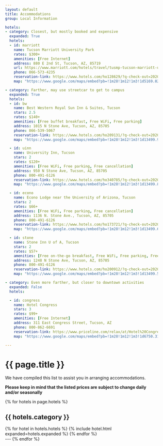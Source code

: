 ```yaml
---
layout: default
title: Accommodations
group: Local Information

hotels:
- category: Closest, but mostly booked and expensive
  expanded: True
  hotels:
  - id: marriott
    name: Tucson Marriott University Park
    rates: $300+
    amenities: [Free Internet]
    address: 880 E 2nd St, Tucson, AZ, 85719
    url: https://www.marriott.com/hotels/travel/tusmp-tucson-marriott-university-park/
    phone: 866-573-4235
    reservation-link: https://www.hotels.com/ho128629/?q-check-out=2020-03-13&FPQ=5&q-check-in=2020-03-11
    map: "https://www.google.com/maps/embed?pb=!1m28!1m12!1m3!1d5169.029303273618!2d-110.95826045925877!3d32.23079489967131!2m3!1f0!2f0!3f0!3m2!1i1024!2i768!4f13.1!4m13!3e2!4m5!1s0x86d671044652f031%3A0x7ba85bd0004029d0!2sTucson%20Marriott%20University%20Park%2C%20880%20E%202nd%20St%2C%20Tucson%2C%20AZ%2085719!3m2!1d32.2325264!2d-110.9583105!4m5!1s0x86d671013e372289%3A0x884bd79e43560f3f!2s1040%20East%204th%20Street%2C%20Tucson%2C%20AZ!3m2!1d32.229805!2d-110.9550234!5e0!3m2!1sen!2sus!4v1580694047012!5m2!1sen!2sus"

- category: Farther, may use streetcar to get to campus
  expanded: True
  hotels:
  - id: bw
    name: Best Western Royal Sun Inn & Suites, Tucson
    stars: 2.5
    rates: $140+
    amenities: [Free buffet breakfast, Free WiFi, Free parking]
    address: 1015 N Stone Ave, Tucson, AZ, 85705
    phone: 866-539-5067
    reservation-link: https://www.hotels.com/ho209131/?q-check-out=2020-03-13&FPQ=5&q-check-in=2020-03-11
    map: "https://www.google.com/maps/embed?pb=!1m28!1m12!1m3!1d13499.920199861175!2d-110.9722039789796!3d32.231703646758156!2m3!1f0!2f0!3f0!3m2!1i1024!2i768!4f13.1!4m13!3e2!4m5!1s0x86d6711798c710d3%3A0x3223db6d383bc31d!2sBest%20Western%20Royal%20Sun%20Inn%20%26%20Suites%2C%201015%20N%20Stone%20Ave%2C%20Tucson%2C%20AZ%2085705!3m2!1d32.2348746!2d-110.9719928!4m5!1s0x86d671013e372289%3A0x884bd79e43560f3f!2s1040%20East%204th%20Street%2C%20Tucson%2C%20AZ!3m2!1d32.229805!2d-110.9550234!5e0!3m2!1sen!2sus!4v1580694572602!5m2!1sen!2sus"

  - id: uinn
    name: University Inn, Tucson
    stars: 2
    rates: $120+
    amenities: [Free WiFi, Free parking, Free cancellation]
    address: 950 N Stone Ave, Tucson, AZ, 85705
    phone: 800-491-6126
    reservation-link: https://www.hotels.com/ho340785/?q-check-out=2020-03-13&FPQ=5&q-check-in=2020-03-11
    map: "https://www.google.com/maps/embed?pb=!1m28!1m12!1m3!1d13499.868404603405!2d-110.97207502897942!3d32.23205229675639!2m3!1f0!2f0!3f0!3m2!1i1024!2i768!4f13.1!4m13!3e2!4m5!1s0x86d671177fab0a63%3A0x8b7bdb376634b858!2sUniversity%20Inn%20Tucson%2C%20950%20N%20Stone%20Ave%2C%20Tucson%2C%20AZ%2085705!3m2!1d32.2338368!2d-110.9713613!4m5!1s0x86d671013e372289%3A0x884bd79e43560f3f!2s1040%20East%204th%20Street%2C%20Tucson%2C%20AZ!3m2!1d32.229805!2d-110.9550234!5e0!3m2!1sen!2sus!4v1580694703846!5m2!1sen!2sus"

  - id: econo
    name: Econo Lodge near the University of Arizona, Tucson
    stars: 2
    rates: $66+
    amenities: [Free WiFi, Free parking, Free cancellation]
    address: 1136 N. Stone Ave., Tucson, AZ, 85705
    phone: 800-491-6126
    reservation-link: https://www.hotels.com/ho173721/?q-check-out=2020-03-13&FPQ=5&q-check-in=2020-03-11
    map: "https://www.google.com/maps/embed?pb=!1m28!1m12!1m3!1d13499.646049971929!2d-110.97208927897879!3d32.23354899674886!2m3!1f0!2f0!3f0!3m2!1i1024!2i768!4f13.1!4m13!3e2!4m5!1s0x86d67116571b4595%3A0x77c8207eeb03b0a2!2sEcono%20Lodge%20University%2C%201136%20N%20Stone%20Ave%2C%20Tucson%2C%20AZ%2085705!3m2!1d32.236778!2d-110.97121299999999!4m5!1s0x86d671013e372289%3A0x884bd79e43560f3f!2s1040%20East%204th%20Street%2C%20Tucson%2C%20AZ!3m2!1d32.229805!2d-110.9550234!5e0!3m2!1sen!2sus!4v1580694782071!5m2!1sen!2sus"

  - id: stone
    name: Stone Inn U of A, Tucson
    stars: 2
    rates: $57+
    amenities: [Free on-the-go breakfast, Free WiFi, Free parking, Free cancellation]
    address: 1248 N Stone Ave, Tucson, AZ, 85705
    phone: 800-491-6126
    reservation-link: https://www.hotels.com/ho200912/?q-check-out=2020-03-13&FPQ=5&q-check-in=2020-03-11
    map: "https://www.google.com/maps/embed?pb=!1m28!1m12!1m3!1d13499.578444434266!2d-110.97191282897857!3d32.234004046746556!2m3!1f0!2f0!3f0!3m2!1i1024!2i768!4f13.1!4m13!3e2!4m5!1s0x86d671e737a03df1%3A0x5e71ba928e41fabf!2sStone%20Inn%20UofA%2C%201248%20N%20Stone%20Ave%2C%20Tucson%2C%20AZ%2085705!3m2!1d32.2382037!2d-110.97141049999999!4m5!1s0x86d671013e372289%3A0x884bd79e43560f3f!2s1040%20East%204th%20Street%2C%20Tucson%2C%20AZ!3m2!1d32.229805!2d-110.9550234!5e0!3m2!1sen!2sus!4v1580694854157!5m2!1sen!2sus"

- category: Even more farther, but closer to downtown activities
  expanded: False
  hotels:

  - id: congress
    name: Hotel Congress
    stars: 3
    rates: $99+
    amenities: [Free Internet]
    address: 311 East Congress Street, Tucson, AZ
    phone: 800-862-6691
    reservation-link: https://www.priceline.com/relax/at/Hotel%20Congress/92791404/from/20200311/to/20200315/rooms/1/adults/2?cur=&locationType=&locationName=&lat=&lon=&pclnId=&cityId=&preferred-rate-id=&meta-id=
    map: "https://www.google.com/maps/embed?pb=!1m28!1m12!1m3!1d6750.319779083867!2d-110.96514345421886!3d32.226861074196044!2m3!1f0!2f0!3f0!3m2!1i1024!2i768!4f13.1!4m13!3e2!4m5!1s0x86d670e240efaee3%3A0xdffb6a03465761fd!2sHotel%20Congress%2C%20311%20Congress%20St%2C%20Tucson%2C%20AZ%2085701!3m2!1d32.222248!2d-110.96664799999999!4m5!1s0x86d671013e372289%3A0x884bd79e43560f3f!2s1040%20East%204th%20Street%2C%20Tucson%2C%20AZ!3m2!1d32.229805!2d-110.9550234!5e0!3m2!1sen!2sus!4v1580695245721!5m2!1sen!2su"

---
```


# {{ page.title }}

We have compiled this list to assist you in arranging accommodations.

**Please keep in mind that the listed prices are subject to change daily and/or seasonally**

{% for hotels in page.hotels %}

## {{ hotels.category }}

<div class="panel-group" id="accordion">
{% for hotel in hotels.hotels %}
{% include hotel.html expanded=hotels.expanded %}
{% endfor %}
</div>
---
{% endfor %}
